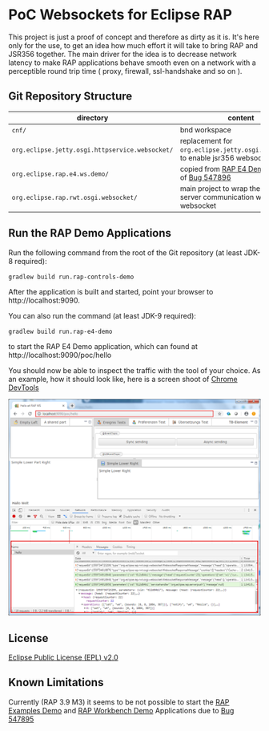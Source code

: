 PoC Websockets for Eclipse RAP
=================================================

This project is just a proof of concept and therefore as dirty as it is. It's here only for the use, to get an idea how much effort it will take to bring RAP and JSR356 together.
The main driver for the idea is to decrease network latency to make RAP applications behave smooth even on a network with a perceptible round trip time ( proxy, firewall, ssl-handshake and so on ).  

Git Repository Structure
------------------------



| directory   | content                                                     |
|-------------|-------------------------------------------------------------|
| `cnf/`  | bnd workspace                                         |
| `org.eclipse.jetty.osgi.httpservice.websocket/`    | replacement for `org.eclipse.jetty.osgi.httpservice` to enable jsr356 websockets                                       
| `org.eclipse.rap.e4.ws.demo/` | copied from [RAP E4 Demo][2] because of [Bug 547896][3]|
| `org.eclipse.rap.rwt.osgi.websocket/`   | main project to wrap the client-server communication within a websocket|



Run the RAP Demo Applications
--------------------

Run the following command from the root of the Git repository (at least JDK-8 required):

    gradlew build run.rap-controls-demo

After the application is built and started, point your browser to http://localhost:9090.

You can also run the command (at least JDK-9 required):

    gradlew build run.rap-e4-demo

to start the RAP E4 Demo application, which can found at http://localhost:9090/poc/hello

You should now be able to inspect the traffic with the tool of your choice.
As an example, how it should look like, here is a screen shoot of [Chrome DevTools][5]  

![Chrome Debug View](chrome-dbg.png)


License
-------

[Eclipse Public License (EPL) v2.0][6]


Known Limitations
-------
Currently (RAP 3.9 M3) it seems to be not possible to start the [RAP Examples Demo][8] and [RAP Workbench Demo][8] Applications due to [Bug 547895][7]


[1]: http://eclipse.org/rap
[2]: https://github.com/eclipse/rap/tree/master/examples/org.eclipse.rap.e4.demo
[3]: https://bugs.eclipse.org/bugs/show_bug.cgi?id=547896
[4]: http://localhost:9090/poc/hello
[5]: https://developers.google.com/web/tools/chrome-devtools/
[6]: https://www.eclipse.org/legal/epl-2.0/
[7]: https://bugs.eclipse.org/bugs/show_bug.cgi?id=547895
[8]: https://www.eclipse.org/rap/demos/
